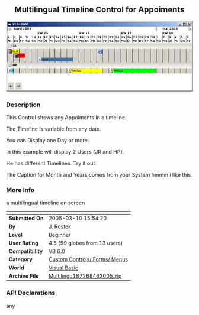 ﻿<div align="center">

## Multilingual Timeline Control for Appoiments

<img src="PIC200546144102274.jpg">
</div>

### Description

This Control shows any Appoiments in a timeline.

The Timeline is variable from any date.

You can Display one Day or more.

In this example will display 2 Users (JR and HP).

He has different Timelines. Try it out.

The Caption for Month and Years comes from your System hmmm i like this.
 
### More Info
 
a multilingual timeline on screen


<span>             |<span>
---                |---
**Submitted On**   |2005-03-10 15:54:20
**By**             |[J\. Rostek](https://github.com/Planet-Source-Code/PSCIndex/blob/master/ByAuthor/j-rostek.md)
**Level**          |Beginner
**User Rating**    |4.5 (59 globes from 13 users)
**Compatibility**  |VB 6\.0
**Category**       |[Custom Controls/ Forms/  Menus](https://github.com/Planet-Source-Code/PSCIndex/blob/master/ByCategory/custom-controls-forms-menus__1-4.md)
**World**          |[Visual Basic](https://github.com/Planet-Source-Code/PSCIndex/blob/master/ByWorld/visual-basic.md)
**Archive File**   |[Multilingu187268462005\.zip](https://github.com/Planet-Source-Code/j-rostek-multilingual-timeline-control-for-appoiments__1-59848/archive/master.zip)

### API Declarations

any





